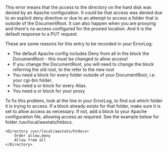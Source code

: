 <!-- TITLE: Apache Client Denied By Server Configuration -->
<!-- SUBTITLE: A quick summary of Apache Client Denied By Server Configuration -->

This error means that the access to the directory on the hard disk was denied by an Apache configuration. It could be that access was denied due to an explicit deny directive or due to an attempt to access a folder that is outside of the DocumentRoot. It can also happen when you are proxying and there's no access configured for the proxied location. And it is the default response to a PUT request. 

These are some reasons for this entry to be recorded in your ErrorLog: 

* The default Apache config includes Deny from all in the block the DocumentRoot - this must be changed to allow access! 
* If you change the DocumentRoot, you will need to change the block referring the old root, to the refer to the new root 
* You need a block for every folder outside of your DocumentRoot, i.e. your cgi-bin folder. 
* You need a or block for every Alias. 
* You need a or block for your proxy 


To fix this problem, look at the line in your ErrorLog, to find out which folder it is trying to access. 
If a block already exists for that folder, make sure it is set to allow access as necessary. If not, add a block to your Apache configuration file, allowing access as required. See the example below for folder /usr/local/awstats/htdocs. 


```apache_conf
<Directory /usr/local/awstats/htdocs>
    Order allow,deny
    Allow from all
</Directory>
```
